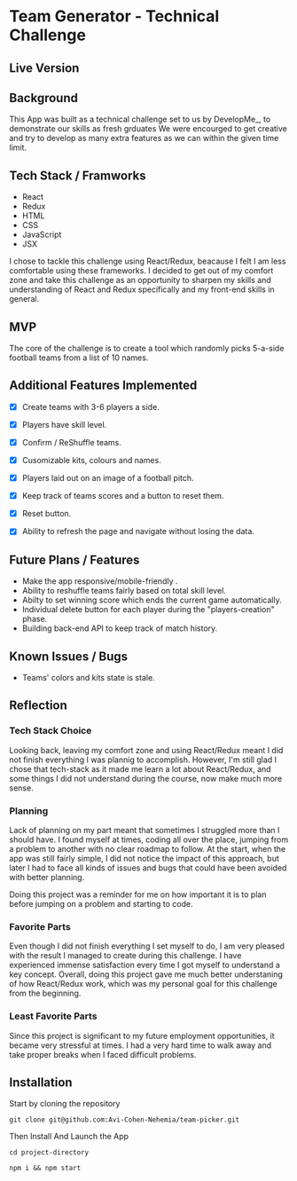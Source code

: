 # Team Generator - Technical Challenge

## Live Version

## Background
This App was built as a technical challenge set to us by DevelopMe_, to demonstrate our skills as fresh grduates
We were encourged to get creative and try to develop as many extra features as we can within the given time limit.

## Tech Stack / Framworks
- React
- Redux
- HTML
- CSS
- JavaScript
- JSX

I chose to tackle this challenge using React/Redux, beacause I felt I am less comfortable using these frameworks. I decided to get out of my comfort zone and take this challenge as an opportunity to sharpen my skills and understanding of React and Redux specifically and my front-end skills in general.

## MVP
The core of the challenge is to create a tool which randomly picks 5-a-side football teams from a list of 10 names.


## Additional Features Implemented
- [x] Create teams with 3-6 players a side.
- [x] Players have skill level.
- [x] Confirm / ReShuffle teams.
- [x] Cusomizable kits, colours and names.
- [x] Players laid out on an image of a football pitch.
- [x] Keep track of teams scores and a button to reset them.
- [x] Reset button.
- [x] Ability to refresh the page and navigate without losing the data.


## Future Plans / Features
- Make the app responsive/mobile-friendly .
- Ability to reshuffle teams fairly based on total skill level.
- Abilty to set winning score which ends the current game automatically.
- Individual delete button for each player during the "players-creation" phase.
- Building back-end API to keep track of match history.


## Known Issues / Bugs
- Teams' colors and kits state is stale.


## Reflection

### Tech Stack Choice
Looking back, leaving my comfort zone and using React/Redux meant I did not finish everything I was plannig to accomplish. However, I'm still glad I chose that tech-stack as it made me learn a lot about React/Redux, and some things I did not understand during the course, now make much more sense.

### Planning
Lack of planning on my part meant that sometimes I struggled more than I should have. I found myself at times, coding all over the place, jumping from a problem to another with no clear roadmap to follow. At the start, when the app was still fairly simple, I did not notice the impact of this approach, but later I had to face all kinds of issues and bugs that could have been avoided with better planning.

Doing this project was a reminder for me on how important it is to plan before jumping on a problem and starting to code.

### Favorite Parts
Even though I did not finish everything I set myself to do, I am very pleased with the result I managed to create during this challenge. I have experienced immense satisfaction every time I got myself to understand a key concept. Overall, doing this project gave me much better understaning of how React/Redux work, which was my personal goal for this challenge from the beginning.

### Least Favorite Parts
Since this project is significant to my future employment opportunities, it became very stressful at times. I had a very hard time to walk away and take proper breaks when I faced difficult problems.


## Installation 
Start by cloning the repository
```
git clone git@github.com:Avi-Cohen-Nehemia/team-picker.git
```

Then Install And Launch the App
```
cd project-directory

npm i && npm start
```